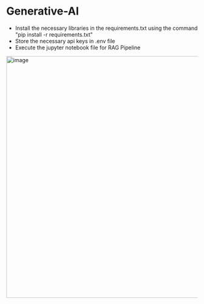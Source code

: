 # Generative-AI
- Install the necessary libraries in the requirements.txt using the command "pip install -r requirements.txt"
- Store the necessary api keys in .env file
- Execute the jupyter notebook file for RAG Pipeline
<img width="635" alt="image" src="https://github.com/aruneer007/Generative-AI/assets/106392090/db732012-29da-4190-9f44-c37953bb6631">
